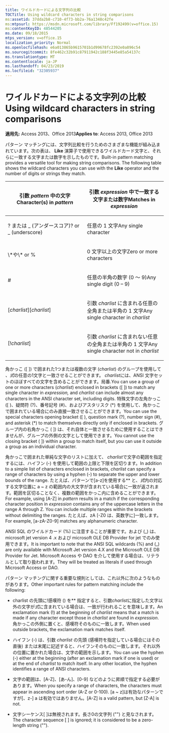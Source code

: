 ```yaml
---
title: ワイルドカードによる文字列の比較
TOCTitle: Using wildcard characters in string comparisons
ms:assetid: 37dda2b8-c710-4f73-bb2a-76a1348c42fe
ms:mtpsurl: https://msdn.microsoft.com/library/Ff192499(v=office.15)
ms:contentKeyID: 48544205
ms.date: 09/18/2015
mtps_version: v=office.15
localization_priority: Normal
ms.openlocfilehash: e6a013865b9615701b1d99678fc2392e0a896c54
ms.sourcegitcommit: 8fe462c32b91c87911942c188f3445e85a54137c
ms.translationtype: MT
ms.contentlocale: ja-JP
ms.lasthandoff: 04/23/2019
ms.locfileid: "32305937"
---
```

# <a name="using-wildcard-characters-in-string-comparisons"></a><span data-ttu-id="244bd-102">ワイルドカードによる文字列の比較</span><span class="sxs-lookup"><span data-stu-id="244bd-102">Using wildcard characters in string comparisons</span></span>

<span data-ttu-id="244bd-103">**適用先:** Access 2013、Office 2013</span><span class="sxs-lookup"><span data-stu-id="244bd-103">**Applies to**: Access 2013, Office 2013</span></span>

<span data-ttu-id="244bd-p101">パターン マッチングには、文字列比較を行うためのさまざまな機能が組み込まれています。次の表は、 **Like** 演算子で使用できるワイルドカード文字と、それらに一致する文字または数字を示したものです。</span><span class="sxs-lookup"><span data-stu-id="244bd-p101">Built-in pattern matching provides a versatile tool for making string comparisons. The following table shows the wildcard characters you can use with the **Like** operator and the number of digits or strings they match.</span></span>

<table>
<colgroup>
<col style="width: 50%" />
<col style="width: 50%" />
</colgroup>
<thead>
<tr class="header">
<th><p><span data-ttu-id="244bd-106">引数 <em>pattern</em> 中の文字</span><span class="sxs-lookup"><span data-stu-id="244bd-106">Character(s) in <em>pattern</em></span></span></p></th>
<th><p><span data-ttu-id="244bd-107">引数 <em>expression</em> 中で一致する文字または数字</span><span class="sxs-lookup"><span data-stu-id="244bd-107">Matches in <em>expression</em></span></span></p></th>
</tr>
</thead>
<tbody>
<tr class="odd">
<td><p><span data-ttu-id="244bd-p102">? または _ (アンダースコア)</span><span class="sxs-lookup"><span data-stu-id="244bd-p102">? or _ (underscore)</span></span></p></td>
<td><p><span data-ttu-id="244bd-110">任意の 1 文字</span><span class="sxs-lookup"><span data-stu-id="244bd-110">Any single character</span></span></p></td>
</tr>
<tr class="even">
<td><p><span data-ttu-id="244bd-111">\*や</span><span class="sxs-lookup"><span data-stu-id="244bd-111">\* or %</span></span></p></td>
<td><p><span data-ttu-id="244bd-112">0 文字以上の文字</span><span class="sxs-lookup"><span data-stu-id="244bd-112">Zero or more characters</span></span></p></td>
</tr>
<tr class="odd">
<td><p>#</p></td>
<td><p><span data-ttu-id="244bd-113">任意の半角の数字 (0 ～ 9)</span><span class="sxs-lookup"><span data-stu-id="244bd-113">Any single digit (0 – 9)</span></span></p></td>
</tr>
<tr class="even">
<td><p><span data-ttu-id="244bd-114">[<em>charlist</em>]</span><span class="sxs-lookup"><span data-stu-id="244bd-114">[<em>charlist</em>]</span></span></p></td>
<td><p><span data-ttu-id="244bd-115">引数 <em>charlist</em> に含まれる任意の全角または半角の 1 文字</span><span class="sxs-lookup"><span data-stu-id="244bd-115">Any single character in <em>charlist</em></span></span></p></td>
</tr>
<tr class="odd">
<td><p>[!<em>charlist</em>]</p></td>
<td><p><span data-ttu-id="244bd-117">引数 <em>charlist</em> に含まれない任意の全角または半角の 1 文字</span><span class="sxs-lookup"><span data-stu-id="244bd-117">Any single character not in <em>charlist</em></span></span></p></td>
</tr>
</tbody>
</table>


<span data-ttu-id="244bd-118">角かっこ (\[ \]) で囲まれた1つまたは複数の文字 (*charlist*) のグループを使用して *、式*の任意の1文字と一致させることができます。 *charlist*には、ANSI 文字セットのほぼすべての文字を含めることができます。局番.</span><span class="sxs-lookup"><span data-stu-id="244bd-118">You can use a group of one or more characters (*charlist*) enclosed in brackets (\[ \]) to match any single character in *expression,* and *charlist* can include almost any characters in the ANSI character set, including digits.</span></span> <span data-ttu-id="244bd-119">特殊文字の左角かっこ (\[ )、疑問符 (?)、番号記号 (\#)、およびアスタリスク (\*) を使用して、角かっこで囲まれている場合にのみ直接一致させることができます。</span><span class="sxs-lookup"><span data-stu-id="244bd-119">You can use the special characters opening bracket (\[ ), question mark (?), number sign (\#), and asterisk (\*) to match themselves directly only if enclosed in brackets.</span></span> <span data-ttu-id="244bd-120">グループ内の右角かっこ ( \]) は、それ自体と一致させるために使用することはできませんが、グループの外側の文字として使用できます。</span><span class="sxs-lookup"><span data-stu-id="244bd-120">You cannot use the closing bracket ( \]) within a group to match itself, but you can use it outside a group as an individual character.</span></span>

<span data-ttu-id="244bd-121">角かっこで囲まれた単純な文字のリストに加えて、 *charlist*で文字の範囲を指定するには、ハイフン (-) を使用して範囲の上限と下限を区切ります。</span><span class="sxs-lookup"><span data-stu-id="244bd-121">In addition to a simple list of characters enclosed in brackets, *charlist* can specify a range of characters by using a hyphen (-) to separate the upper and lower bounds of the range.</span></span> <span data-ttu-id="244bd-122">たとえば、パターンで\[a-z\]を使用する\*\* と、*式*内の対応する文字位置に a ~ z の範囲内の大文字が含まれている場合に一致が返されます。範囲を区切ることなく、複数の範囲をかっこ内に含めることができます。</span><span class="sxs-lookup"><span data-stu-id="244bd-122">For example, using \[A-Z\] in *pattern* results in a match if the corresponding character position in *expression* contains any of the uppercase letters in the range A through Z. You can include multiple ranges within the brackets without delimiting the ranges.</span></span> <span data-ttu-id="244bd-123">たとえば、zA \[-Z0 は、英数字に\]一致します。</span><span class="sxs-lookup"><span data-stu-id="244bd-123">For example, \[a-zA-Z0-9\] matches any alphanumeric character.</span></span>

<span data-ttu-id="244bd-124">ANSI SQL のワイルドカード (%) に注意することが重要です。および (\_) は、microsoft jet version 4 .x および microsoft OLE DB Provider for jet でのみ使用できます。</span><span class="sxs-lookup"><span data-stu-id="244bd-124">It is important to note that the ANSI SQL wildcards (%) and (\_) are only available with Microsoft Jet version 4.X and the Microsoft OLE DB Provider for Jet.</span></span> <span data-ttu-id="244bd-125">Microsoft Access や DAO を介して使用する場合は、リテラルとして取り扱われます。</span><span class="sxs-lookup"><span data-stu-id="244bd-125">They will be treated as literals if used through Microsoft Access or DAO.</span></span>

<span data-ttu-id="244bd-126">パターン マッチングに関する重要な規則としては、これ以外に次のようなものがあります。</span><span class="sxs-lookup"><span data-stu-id="244bd-126">Other important rules for pattern matching include the following:</span></span>

- <span data-ttu-id="244bd-127">charlist の先頭に\!感嘆符 () を\*\* 指定すると、引数*charlist*に指定した文字以外の文字が*式*に含まれている場合は、一致が行われることを意味します。</span><span class="sxs-lookup"><span data-stu-id="244bd-127">An exclamation mark (\!) at the beginning of *charlist* means that a match is made if any character except those in *charlist* are found in *expression*.</span></span> <span data-ttu-id="244bd-128">角かっこの外側に置くと、感嘆符そのものに一致します。</span><span class="sxs-lookup"><span data-stu-id="244bd-128">When used outside brackets, the exclamation mark matches itself.</span></span>

- <span data-ttu-id="244bd-p107">ハイフン (-) は、引数 *charlist* の先頭 (感嘆符を指定している場合にはその直後) または末尾に記述すると、ハイフンそのものに一致します。それ以外の位置に置かれた場合は、文字の範囲を示します。</span><span class="sxs-lookup"><span data-stu-id="244bd-p107">You can use the hyphen (-) either at the beginning (after an exclamation mark if one is used) or at the end of *charlist* to match itself. In any other location, the hyphen identifies a range of ANSI characters.</span></span>

- <span data-ttu-id="244bd-131">文字の範囲は、[A-Z]、[あ-ん]、[0-9] などのように昇順で指定する必要があります。</span><span class="sxs-lookup"><span data-stu-id="244bd-131">When you specify a range of characters, the characters must appear in ascending sort order (A-Z or 0-100).</span></span> <span data-ttu-id="244bd-132">\[a ~ z\]は有効なパターンですが\[、z-\] a は有効ではありません。</span><span class="sxs-lookup"><span data-stu-id="244bd-132">\[A-Z\] is a valid pattern, but \[Z-A\] is not.</span></span>

- <span data-ttu-id="244bd-133">文字シーケンス\[ \]は無視されます。長さ0の文字列 ("") と見なされます。</span><span class="sxs-lookup"><span data-stu-id="244bd-133">The character sequence \[ \] is ignored; it is considered to be a zero-length string ("").</span></span>

